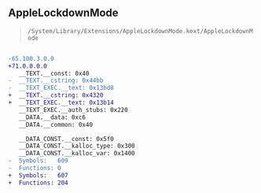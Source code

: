 ## AppleLockdownMode

> `/System/Library/Extensions/AppleLockdownMode.kext/AppleLockdownMode`

```diff

-65.100.3.0.0
+71.0.0.0.0
   __TEXT.__const: 0x40
-  __TEXT.__cstring: 0x44bb
-  __TEXT_EXEC.__text: 0x13bd8
+  __TEXT.__cstring: 0x4320
+  __TEXT_EXEC.__text: 0x13b14
   __TEXT_EXEC.__auth_stubs: 0x220
   __DATA.__data: 0xc6
   __DATA.__common: 0x40

   __DATA_CONST.__const: 0x5f0
   __DATA_CONST.__kalloc_type: 0x300
   __DATA_CONST.__kalloc_var: 0x1400
-  Symbols:   609
-  Functions: 0
+  Symbols:   607
+  Functions: 204
 

```
